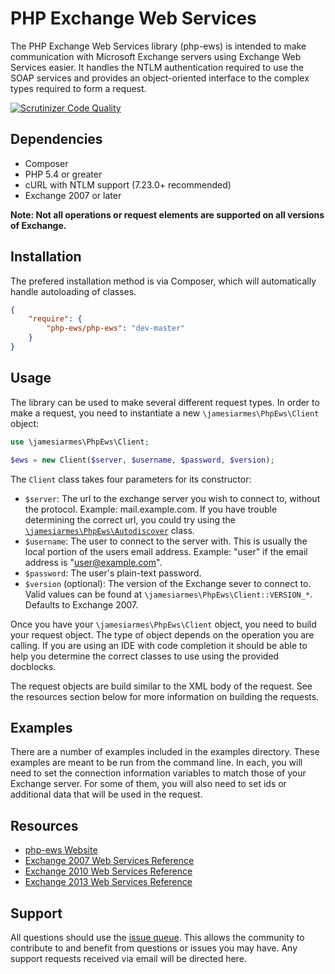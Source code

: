 PHP Exchange Web Services
===================================

The PHP Exchange Web Services library (php-ews) is intended to make
communication with Microsoft Exchange servers using Exchange Web Services
easier. It handles the NTLM authentication required to use the SOAP
services and provides an object-oriented interface to the complex types
required to form a request.


[![Scrutinizer Code Quality](https://scrutinizer-ci.com/g/jamesiarmes/php-ews/badges/quality-score.png?b=master)](https://scrutinizer-ci.com/g/jamesiarmes/php-ews/?branch=master)

Dependencies
------------

 * Composer
 * PHP 5.4 or greater
 * cURL with NTLM support (7.23.0+ recommended)
 * Exchange 2007 or later

**Note: Not all operations or request elements are supported on all versions of
Exchange.**


Installation
------------

The prefered installation method is via Composer, which will automatically
handle autoloading of classes.

```json
{
    "require": {
        "php-ews/php-ews": "dev-master"
    }
}
```

## Usage
The library can be used to make several different request types. In order to
make a request, you need to instantiate a new `\jamesiarmes\PhpEws\Client`
object:

```php
use \jamesiarmes\PhpEws\Client;

$ews = new Client($server, $username, $password, $version);
```

The `Client` class takes four parameters for its constructor:

 * `$server`: The url to the exchange server you wish to connect to, without
 the protocol. Example: mail.example.com. If you have trouble determining the
 correct url, you could try using the
 [`\jamesiarmes\PhpEws\Autodiscover`](https://github.com/jamesiarmes/php-ews/wiki/Autodiscovery)
 class.
 * `$username`: The user to connect to the server with. This is usually the
 local portion of the users email address. Example: "user" if the email address
 is "user@example.com".
 * `$password`: The user's plain-text password.
 * `$version` (optional): The version of the Exchange sever to connect to. Valid
 values can be found at `\jamesiarmes\PhpEws\Client::VERSION_*`. Defaults to
 Exchange 2007.

Once you have your `\jamesiarmes\PhpEws\Client` object, you need to build your
request object. The type of object depends on the operation you are calling. If
you are using an IDE with code completion it should be able to help you
determine the correct classes to use using the provided docblocks.

The request objects are build similar to the XML body of the request. See the
resources section below for more information on building the requests.

## Examples
There are a number of examples included in the examples directory. These
examples are meant to be run from the command line. In each, you will need to
set the connection information variables to match those of your Exchange server.
For some of them, you will also need to set ids or additional data that will be
used in the request.

## Resources
* [php-ews Website](http://jamesarmes.com/php-ews/)
* [Exchange 2007 Web Services Reference](http://msdn.microsoft.com/library/bb204119\(v=EXCHG.80\).aspx)
* [Exchange 2010 Web Services Reference](http://msdn.microsoft.com/library/bb204119\(v=exchg.140\).aspx)
* [Exchange 2013 Web Services Reference](http://msdn.microsoft.com/library/bb204119\(v=exchg.150\).aspx)

## Support
All questions should use the
[issue queue](https://github.com/jamesiarmes/php-ews/issues). This allows the
community to contribute to and benefit from questions or issues you may have.
Any support requests received via email will be directed here.
